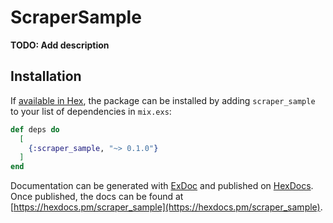 # ScraperSample

**TODO: Add description**

## Installation

If [available in Hex](https://hex.pm/docs/publish), the package can be installed
by adding `scraper_sample` to your list of dependencies in `mix.exs`:

```elixir
def deps do
  [
    {:scraper_sample, "~> 0.1.0"}
  ]
end
```

Documentation can be generated with [ExDoc](https://github.com/elixir-lang/ex_doc)
and published on [HexDocs](https://hexdocs.pm). Once published, the docs can
be found at [https://hexdocs.pm/scraper_sample](https://hexdocs.pm/scraper_sample).

